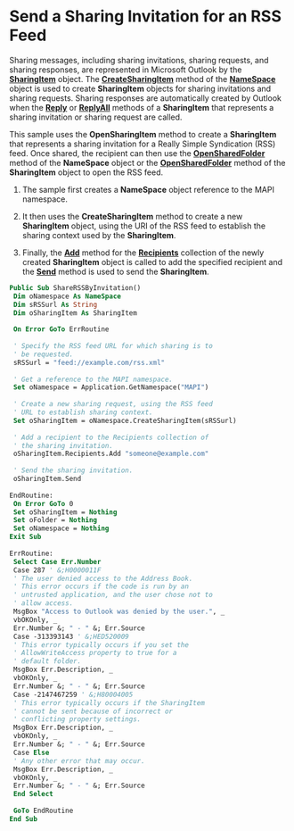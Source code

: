
# Send a Sharing Invitation for an RSS Feed

Sharing messages, including sharing invitations, sharing requests, and sharing responses, are represented in Microsoft Outlook by the  **[SharingItem](63dd3451-44f3-7cc4-c6e2-7dad5835a7d2.md)** object. The **[CreateSharingItem](4c93d347-cc39-eb5d-bf08-125b69f91eb6.md)** method of the **[NameSpace](f0dcaa19-07f5-5d42-a3bf-2e42b7885644.md)** object is used to create **SharingItem** objects for sharing invitations and sharing requests. Sharing responses are automatically created by Outlook when the **[Reply](c40fffed-8f56-c500-8dd8-7ae889f91712.md)** or **[ReplyAll](4b187ecf-c2a6-0f4a-77df-dcf86a31f3a4.md)** methods of a **SharingItem** that represents a sharing invitation or sharing request are called.

This sample uses the  **OpenSharingItem** method to create a **SharingItem** that represents a sharing invitation for a Really Simple Syndication (RSS) feed. Once shared, the recipient can then use the **[OpenSharedFolder](907efeab-8a37-98a6-f241-0a051f03f472.md)** method of the **NameSpace** object or the **[OpenSharedFolder](6d365693-8d59-a7a0-d6cb-fe959735d708.md)** method of the **SharingItem** object to open the RSS feed.

1. The sample first creates a  **NameSpace** object reference to the MAPI namespace.
    
2. It then uses the  **CreateSharingItem** method to create a new **SharingItem** object, using the URI of the RSS feed to establish the sharing context used by the **SharingItem**.
    
3. Finally, the  **[Add](7c285291-0f92-ca8d-1c7b-a71ace83ac84.md)** method for the **[Recipients](58897f66-8a6a-e1a9-7e3b-5a84624f899d.md)** collection of the newly created **SharingItem** object is called to add the specified recipient and the **[Send](54f92175-0e99-f96a-56de-5fc66d97d80f.md)** method is used to send the **SharingItem**.
    



```vb
Public Sub ShareRSSByInvitation() 
 Dim oNamespace As NameSpace 
 Dim sRSSurl As String 
 Dim oSharingItem As SharingItem 
 
 On Error GoTo ErrRoutine 
 
 ' Specify the RSS feed URL for which sharing is to 
 ' be requested. 
 sRSSurl = "feed://example.com/rss.xml" 
 
 ' Get a reference to the MAPI namespace. 
 Set oNamespace = Application.GetNamespace("MAPI") 
 
 ' Create a new sharing request, using the RSS feed 
 ' URL to establish sharing context. 
 Set oSharingItem = oNamespace.CreateSharingItem(sRSSurl) 
 
 ' Add a recipient to the Recipients collection of 
 ' the sharing invitation. 
 oSharingItem.Recipients.Add "someone@example.com" 
 
 ' Send the sharing invitation. 
 oSharingItem.Send 
 
EndRoutine: 
 On Error GoTo 0 
 Set oSharingItem = Nothing 
 Set oFolder = Nothing 
 Set oNamespace = Nothing 
Exit Sub 
 
ErrRoutine: 
 Select Case Err.Number 
 Case 287 ' &;H0000011F 
 ' The user denied access to the Address Book. 
 ' This error occurs if the code is run by an 
 ' untrusted application, and the user chose not to 
 ' allow access. 
 MsgBox "Access to Outlook was denied by the user.", _ 
 vbOKOnly, _ 
 Err.Number &; " - " &; Err.Source 
 Case -313393143 ' &;HED520009 
 ' This error typically occurs if you set the 
 ' AllowWriteAccess property to true for a 
 ' default folder. 
 MsgBox Err.Description, _ 
 vbOKOnly, _ 
 Err.Number &; " - " &; Err.Source 
 Case -2147467259 ' &;H80004005 
 ' This error typically occurs if the SharingItem 
 ' cannot be sent because of incorrect or 
 ' conflicting property settings. 
 MsgBox Err.Description, _ 
 vbOKOnly, _ 
 Err.Number &; " - " &; Err.Source 
 Case Else 
 ' Any other error that may occur. 
 MsgBox Err.Description, _ 
 vbOKOnly, _ 
 Err.Number &; " - " &; Err.Source 
 End Select 
 
 GoTo EndRoutine 
End Sub
```

